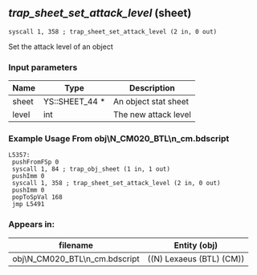 ## *trap_sheet_set_attack_level* (sheet)

`syscall 1, 358 ; trap_sheet_set_attack_level (2 in, 0 out)`

Set the attack level of an object

### Input parameters
| Name | Type | Description
|------|------|------------
| sheet   | YS::SHEET_44 *   | An object stat sheet
| level   | int   | The new attack level


### Example Usage From obj\N_CM020_BTL\n_cm.bdscript
```plaintext
L5357:
 pushFromFSp 0
 syscall 1, 84 ; trap_obj_sheet (1 in, 1 out)
 pushImm 0
 syscall 1, 358 ; trap_sheet_set_attack_level (2 in, 0 out)
 pushImm 0
 popToSpVal 168
 jmp L5491
```


### Appears in:
| filename | Entity (obj)
|----------|-------------
| obj\N_CM020_BTL\n_cm.bdscript       | ((N) Lexaeus (BTL) (CM))          



